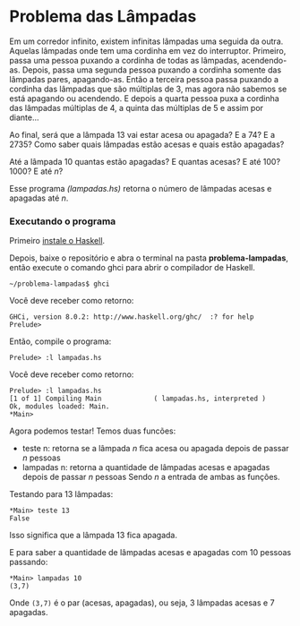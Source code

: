 # Problema das Lâmpadas

Em um corredor infinito, existem infinitas lâmpadas uma seguida da outra. Aquelas lâmpadas onde tem uma cordinha em vez do interruptor. Primeiro, passa uma pessoa puxando a cordinha de todas as lâmpadas, acendendo-as. Depois, passa uma segunda pessoa puxando a cordinha somente das lâmpadas pares, apagando-as. Então a terceira pessoa passa puxando a cordinha das lâmpadas que são múltiplas de 3, mas agora não sabemos se está apagando ou acendendo. E depois a quarta pessoa puxa a cordinha das lâmpadas múltiplas de 4, a quinta das múltiplas de 5 e assim por diante...

Ao final, será que a lâmpada 13 vai estar acesa ou apagada? E a 74? E a 2735? Como saber quais lâmpadas estão acesas e quais estão apagadas?

Até a lâmpada 10 quantas estão apagadas? E quantas acesas? E até 100? 1000? E até _n_?

Esse programa _(lampadas.hs)_ retorna o número de lâmpadas acesas e apagadas até _n_.

### Executando o programa

Primeiro [instale o Haskell](https://www.haskell.org/downloads/).

Depois, baixe o repositório e abra o terminal na pasta **problema-lampadas**, então execute o comando ghci para abrir o compilador de Haskell.
```
~/problema-lampadas$ ghci
```
Você deve receber como retorno:
```
GHCi, version 8.0.2: http://www.haskell.org/ghc/  :? for help
Prelude>
```
Então, compile o programa:
```
Prelude> :l lampadas.hs
```
Você deve receber como retorno:
```
Prelude> :l lampadas.hs
[1 of 1] Compiling Main             ( lampadas.hs, interpreted )
Ok, modules loaded: Main.
*Main>
```
Agora podemos testar! Temos duas funcões:
- teste n: retorna se a lâmpada _n_ fica acesa ou apagada depois de passar _n_ pessoas
- lampadas n: retorna a quantidade de lâmpadas acesas e apagadas depois de passar _n_ pessoas
Sendo _n_ a entrada de ambas as funções.

Testando para 13 lâmpadas:
```
*Main> teste 13
False
```
Isso significa que a lâmpada 13 fica apagada.
 
E para saber a quantidade de lâmpadas acesas e apagadas com 10 pessoas passando:
```
*Main> lampadas 10 
(3,7)
```
Onde ```(3,7)``` é o par (acesas, apagadas), ou seja, 3 lâmpadas acesas e 7 apagadas. 

